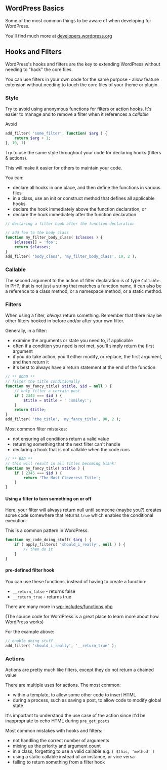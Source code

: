 WordPress Basics
----------------

Some of the most common things to be aware of when developing for WordPress.

You'll find much more at [developers.wordpress.org](https://developer.wordpress.org/plugins/hooks/)

## Hooks and Filters

WordPress's hooks and filters are the key to extending WordPress without needing to
"hack" the core files.

You can use filters in your own code for the same purpose - allow feature extension
without needing to touch the core files of your theme or plugin.

### Style

Try to avoid using anonymous functions for filters or action hooks.
It's easier to manage and to remove a filter when it references a _callable_

Avoid
```php
add_filter( 'some_filter', function( $arg ) {
    return $arg + 1;
}, 10, 1)
```

Try to use the same style throughout your code for declaring hooks (filters & actions).

This will make it easier for others to maintain your code.

You can:
* declare all hooks in one place, and then define the functions in various files
* in a class, use an init or construct method that defines all applicable hooks
* declare the hook immediately above the function declaration, or
* declare the hook immediately after the function declaration

```php
// declaring a filter hook after the function declaration

// add foo to the body class
function my_filter_body_class( $classes ) {
    $classes[] = 'foo';
    return $classes;
}
add_filter( 'body_class', 'my_filter_body_class', 10, 2 );
```

### Callable

The second argument to the action of filter declaration is of type `Callable`. 
In PHP, that is not just a string that matches a function name, it can also be a
reference to a class method, or a namespace method, or a static method.

### Filters

When using a filter, *always* return something. Remember that there may be other filters hooked
in before and/or after your own filter.


Generally, in a filter:
* examine the arguments or state you need to, if applicable
* often if a condition you need is not met, you'll simply return the first argument
* if you do take action, you'll either modify, or replace, the first argument, and then return it
* it's best to always have a return statement at the end of the function

```php
// ** GOOD **
// filter the title conditionally
function my_fancy_title( $title, $id = null ) {
    // only filter a certain post
    if ( 2345 === $id ) {
        $title = $title + ' :smiley:';
    }
    return $title;
}
add_filter( 'the_title', 'my_fancy_title', 80, 2 );
```

Most common filter mistakes:
* not ensuring all conditions return a valid value
* returning something that the next filter can't handle
* declaring a hook that is not callable when the code runs

```php
// ** BAD **
// this will result in all titles becoming blank!
function my_fancy_title( $title ) {
    if ( 2345 === $id ) {
        return 'The Most Cleverest Title';
    }
}
```

#### Using a filter to turn something on or off

Here, your filter will always return null until someone (maybe you?) creates some code
somewhere that returns `true` which enables the conditional execution.

This is a common pattern in WordPress.

```php
function my_code_doing_stuff( $arg ) {
    if ( apply_filters( 'should_i_really', null ) ) {
        // then do it
    }
}
```


#### pre-defined filter hook

You can use these functions, instead of having to create a function:
* `__return_false` - returns false
* `__return_true` - returns true

There are many more in [wp-includes/functions.php](https://core.trac.wordpress.org/browser/tags/5.0/src/wp-includes/functions.php#L4905)

(The source code for WordPress is a great place to learn more about how WordPress works)

For the example above:
```php
// enable doing stuff
add_filter( 'should_i_really', '__return_true' );
```

### Actions

Actions are pretty much like filters, except they do not return a chained value

There are multiple uses for actions. The most common:
* within a template, to allow some other code to insert HTML
* during a process, such as saving a post, to allow code to modify global state

It's important to understand the use case of the action since it'd be inappropriate to
echo HTML during `pre_get_posts`


Most common mistakes with hooks and filters:
* not handling the correct number of arguments
* mixing up the priority and argument count
* in a class, forgetting to use a valid callable e.g. `[ $this, 'method' ]`
* using a static callable instead of an instance, or vice versa
* failing to return something from a filter hook
